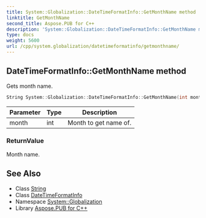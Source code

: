 ```yaml
---
title: System::Globalization::DateTimeFormatInfo::GetMonthName method
linktitle: GetMonthName
second_title: Aspose.PUB for C++
description: 'System::Globalization::DateTimeFormatInfo::GetMonthName method. Gets month name in C++.'
type: docs
weight: 5600
url: /cpp/system.globalization/datetimeformatinfo/getmonthname/
---
```

## DateTimeFormatInfo::GetMonthName method


Gets month name.

```cpp
String System::Globalization::DateTimeFormatInfo::GetMonthName(int month) const
```


| Parameter | Type | Description |
| --- | --- | --- |
| month | int | Month to get name of. |

### ReturnValue

Month name.

## See Also

* Class [String](../../../system/string/)
* Class [DateTimeFormatInfo](../)
* Namespace [System::Globalization](../../)
* Library [Aspose.PUB for C++](../../../)
